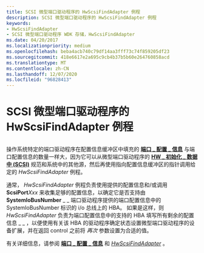 ```yaml
---
title: SCSI 微型端口驱动程序的 HwScsiFindAdapter 例程
description: SCSI 微型端口驱动程序的 HwScsiFindAdapter 例程
keywords:
- HwScsiFindAdapter
- SCSI 微型端口驱动程序 WDK 存储，HwScsiFindAdapter
ms.date: 04/20/2017
ms.localizationpriority: medium
ms.openlocfilehash: beba4acb740c79df14aa3fff73c74f859205df23
ms.sourcegitcommit: 418e6617e2a695c9cb4b37b5b60e264760858acd
ms.translationtype: MT
ms.contentlocale: zh-CN
ms.lasthandoff: 12/07/2020
ms.locfileid: "96828413"
---
```

# <a name="scsi-miniport-drivers-hwscsifindadapter-routine"></a>SCSI 微型端口驱动程序的 HwScsiFindAdapter 例程


## <span id="ddk_scsi_miniport_drivers_hwscsifindadapter_routine_kg"></span><span id="DDK_SCSI_MINIPORT_DRIVERS_HWSCSIFINDADAPTER_ROUTINE_KG"></span>


操作系统特定的端口驱动程序在配置信息缓冲区中填充的 [**端口 \_ 配置 \_ 信息**](/windows-hardware/drivers/ddi/srb/ns-srb-_port_configuration_information) 与端口配置信息的数量一样大，因为它可以从微型端口驱动程序的 [**HW \_ 初始化 \_ 数据中 (SCSI)**](/windows-hardware/drivers/ddi/srb/ns-srb-_hw_initialization_data) 规范和系统中的其他源，然后再使用指向配置信息缓冲区的指针调用给定的 *HwScsiFindAdapter* 例程。

通常， *HwScsiFindAdapter* 例程负责使用提供的配置信息和/或调用 **ScsiPort**_Xxx_ 来收集足够的配置信息，以确定它是否支持由 **SystemIoBusNumber** \_ \_ 端口驱动程序提供的端口配置信息中的 SystemIoBusNumber 标识的 i/o 总线上的 HBA。 如果是这样，则 *HwScsiFindAdapter* 负责为端口配置信息中的支持的 HBA 填写所有剩余的配置信息 \_ \_ ，以便使用有关该 HBA 的驱动程序确定状态设置微型端口驱动程序的设备扩展，并在返回 control 之前将 *再次* 参数设置为合适的值。

有关详细信息，请参阅 [**端口 \_ 配置 \_ 信息**](/windows-hardware/drivers/ddi/srb/ns-srb-_port_configuration_information) 和 [*HwScsiFindAdapter*](/previous-versions/windows/hardware/drivers/ff557300(v=vs.85)) 。

 

